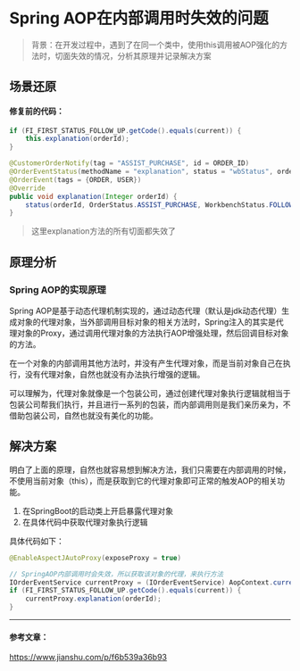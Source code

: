 # Spring AOP在内部调用时失效的问题

> 背景：在开发过程中，遇到了在同一个类中，使用this调用被AOP强化的方法时，切面失效的情况，分析其原理并记录解决方案

## 场景还原

#### 修复前的代码：

```java
if (FI_FIRST_STATUS_FOLLOW_UP.getCode().equals(current)) {
	this.explanation(orderId);
}
```

```java
@CustomerOrderNotify(tag = "ASSIST_PURCHASE", id = ORDER_ID)
@OrderEventStatus(methodName = "explanation", status = "wbStatus", orderTag = OrderTag.orderId)
@OrderEvent(tags = {ORDER, USER})
@Override
public void explanation(Integer orderId) {
	status(orderId, OrderStatus.ASSIST_PURCHASE, WorkbenchStatus.FOLLOW_UP);
}
```

> 这里explanation方法的所有切面都失效了

## 原理分析

### Spring AOP的实现原理

Spring AOP是基于动态代理机制实现的，通过动态代理（默认是jdk动态代理）生成对象的代理对象，当外部调用目标对象的相关方法时，Spring注入的其实是代理对象的Proxy，通过调用代理对象的方法执行AOP增强处理，然后回调目标对象的方法。

在一个对象的内部调用其他方法时，并没有产生代理对象，而是当前对象自己在执行，没有代理对象，自然也就没有办法执行增强的逻辑。

可以理解为，代理对象就像是一个包装公司，通过创建代理对象执行逻辑就相当于包装公司帮我们执行，并且进行一系列的包装，而内部调用则是我们亲历亲为，不借助包装公司，自然也就没有美化的功能。

## 解决方案

明白了上面的原理，自然也就容易想到解决方法，我们只需要在内部调用的时候，不使用当前对象（this），而是获取到它的代理对象即可正常的触发AOP的相关功能。

1. 在SpringBoot的启动类上开启暴露代理对象
2. 在具体代码中获取代理对象执行逻辑

具体代码如下：

```java
@EnableAspectJAutoProxy(exposeProxy = true)
```



```java
// SpringAOP内部调用时会失效，所以获取该对象的代理，来执行方法
IOrderEventService currentProxy = (IOrderEventService) AopContext.currentProxy();
if (FI_FIRST_STATUS_FOLLOW_UP.getCode().equals(current)) {
	currentProxy.explanation(orderId);
}
```

---

#### 参考文章：

https://www.jianshu.com/p/f6b539a36b93